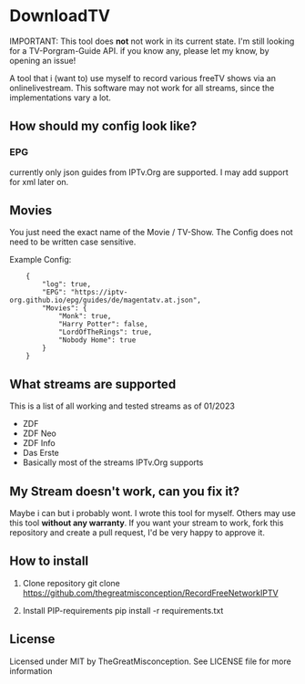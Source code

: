 # DownloadTV

IMPORTANT: This tool does __**not**__ not work in its current state. I'm still looking for a TV-Porgram-Guide API. if you know any, please let my know, by opening an issue!

A tool that i (want to) use myself to record various freeTV shows via an onlinelivestream. This software may not work for all streams, since the implementations vary a lot.

## How should my config look like?

### EPG
currently only json guides from IPTv.Org are supported. I may add support for xml later on.

## Movies

You just need the exact name of the Movie / TV-Show. The Config does not need to be written case sensitive.


Example Config:

        {
            "log": true,
            "EPG": "https://iptv-org.github.io/epg/guides/de/magentatv.at.json",
            "Movies": {
                "Monk": true,
                "Harry Potter": false,
                "LordOfTheRings": true,
                "Nobody Home": true
            }
        }


## What streams are supported

This is a list of all working and tested streams as of 01/2023

- ZDF
- ZDF Neo
- ZDF Info
- Das Erste
- Basically most of the streams IPTv.Org supports

## My Stream doesn't work, can you fix it?

Maybe i can but i probably wont. I wrote this tool for myself. Others may use this tool **without any warranty**. If you want your stream to work, fork this repository and create a pull request, I'd be very happy to approve it.

## How to install

1. Clone repository
    git clone https://github.com/thegreatmisconception/RecordFreeNetworkIPTV

2. Install PIP-requirements
    pip install -r requirements.txt

## License

Licensed under MIT by TheGreatMisconception. See LICENSE file for more information



